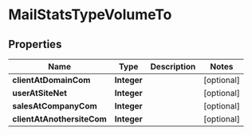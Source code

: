 # MailStatsTypeVolumeTo

## Properties
Name | Type | Description | Notes
------------ | ------------- | ------------- | -------------
**clientAtDomainCom** | **Integer** |  |  [optional]
**userAtSiteNet** | **Integer** |  |  [optional]
**salesAtCompanyCom** | **Integer** |  |  [optional]
**clientAtAnothersiteCom** | **Integer** |  |  [optional]
